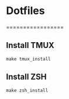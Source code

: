 # Dotfiles
=================

## Install TMUX
```
make tmux_install
```

## Install ZSH
```
make zsh_install
```